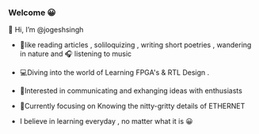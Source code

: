 ### Welcome 😀

👋 Hi, I’m @jogeshsingh

-  📗like reading articles , soliloquizing , writing short poetries , wandering in nature and 🎧 listening to music  
-  💻Diving into the world of Learning FPGA's & RTL Design .
-  🧠Interested in communicating and exhanging ideas with enthusiasts
-  👀Currently focusing on Knowing the nitty-gritty details of ETHERNET

-  I believe in learning everyday , no matter what it is 😀

  
